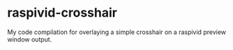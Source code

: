 raspivid-crosshair
==================

My code compilation for overlaying a simple crosshair on a raspivid preview window output.
